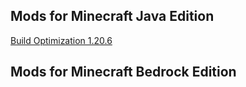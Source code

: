 ## Mods for Minecraft Java Edition
[Build Optimization 1.20.6](https://github.com/Mixilver/MinecraftMods/releases/download/optimization1.20.6/Build_Optimization_1.20.6.7z)

## Mods for Minecraft Bedrock Edition
